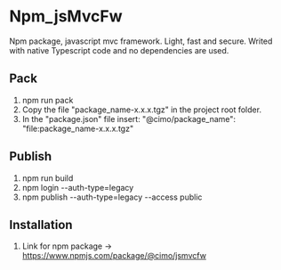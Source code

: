 # Npm_jsMvcFw

Npm package, javascript mvc framework. Light, fast and secure.
Writed with native Typescript code and no dependencies are used.

## Pack

1. npm run pack
2. Copy the file "package_name-x.x.x.tgz" in the project root folder.
3. In the "package.json" file insert: "@cimo/package_name": "file:package_name-x.x.x.tgz"

## Publish

1. npm run build
2. npm login --auth-type=legacy
3. npm publish --auth-type=legacy --access public

## Installation

1. Link for npm package -> https://www.npmjs.com/package/@cimo/jsmvcfw
